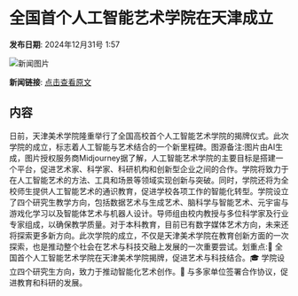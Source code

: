 # 全国首个人工智能艺术学院在天津成立

**发布日期**: 2024年12月31号 1:57

![新闻图片](https://pic.chinaz.com/picmap/202311151629216895_3.jpg)

**新闻链接**: [点击查看原文](https://www.aibase.com/zh/news/14372)

## 内容

日前，天津美术学院隆重举行了全国高校首个人工智能艺术学院的揭牌仪式。此次学院的成立，标志着人工智能与艺术结合的一个新里程碑。图源备注:图片由AI生成，图片授权服务商Midjourney据了解，人工智能艺术学院的主要目标是搭建一个平台，促进艺术家、科学家、科研机构和创新型企业之间的合作。学院将致力于在人工智能艺术的方法、工具和场景等领域实现创新与突破。同时，学院还将为全校师生提供人工智能艺术的通识教育，促进学校各项工作的智能化转型。学院设立了四个研究生教学方向，包括数据艺术与生成艺术、脑科学与智能艺术、元宇宙与游戏化学习以及智能体艺术与机器人设计。导师组由校内教授与多位科学家及行业专家组成，以确保教学质量。对于本科教育，目前已有数字媒体艺术方向，未来还将探索更多新方向。此次学院的成立，不仅是天津美术学院在教育创新方面的一次探索，也是推动整个社会在艺术与科技交融上发展的一次重要尝试。划重点:🌟 全国首个人工智能艺术学院在天津美术学院揭牌，促进艺术与科技结合。🎓 学院设立四个研究生方向，致力于推动智能化艺术创作。🤝 与多家单位签署合作协议，促进教育和科研的发展。
